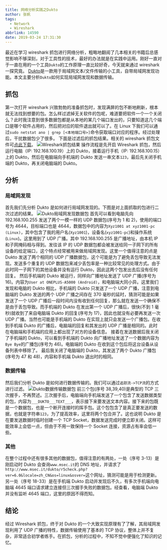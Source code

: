 ```yaml
---
title: 网络分析实践之Dukto
author: 张帆
tags:
  - Network
  - Wireshark
abbrlink: 14590
date: 2019-03-24 17:31:30
---
```


最近在学习 wireshark 抓包进行网络分析，粗略地翻阅了几本相关的书籍后总感觉影响不够深刻，对于工具性的技术，最好的办法就是在实践中运用。刚好一直对于一直在用的一个工具`Dukto`的工作原理一直比较好奇，今天就来通过 wireshark 一探究竟。
[Dukto](http://www.msec.it/blog/?page_id=11)是一款用于局域网文本/文件传输的小工具，自带局域网发现功能。本文主要分析`Dukto`如何实现局域网发现和数据传输。

<!--more-->

## 抓包

第一次打开 wireshark 兴致勃勃的准备抓包时，发现满屏的包不断地刷新，根本就无法找到想要的包。怎么样过滤掉无关软件的包呢，难道要把软件一个一个关闭么？此时我注意到很多数据包都是从本地的某几个端口发出的，只要知道这几个端口是哪个软件占用的，然后把对应的软件退出就可以了。在 Linux 下我们可以通过`sudo netstat ano | grep [<本地端口号>]`命令获取端口对应的程序。经过处理后，干扰数据包少了很多。
下面是过滤后的抓包结果。相关的 wireshark 抓包文件可[点此下载](https://blog-1251989759.picgz.myqcloud.com/blog/dukto_network_analysis/dukto.pcapng)。
![Wireshark抓包结果](https://blog-1251989759.picgz.myqcloud.com/blog/dukto_network_analysis/dukto_capture.png)
操作流程是先开启 Wireshark 抓包，然后运行电脑（IP: 192.168.100.19）上的 Dukto，接着运行手机（IP: 192.168.100.15）上的 Dukto，然后在电脑端向手机端的 Dukto 发送一串文本`123`，最后先关闭手机端的 Dukto，再关闭电脑端的 Dukto。

## 分析

### 局域网发现

首先我们先分析 Dukto 是如何进行局域网发现的。下图是对上面抓取的包进行二次过滤的结果。
![Dukto局域网发现数据包](https://blog-1251989759.picgz.myqcloud.com/blog/dukto_network_analysis/discovery.png)
首先可以看到电脑先向 192.168.100.255 发送了两个一模一样的 UDP 数据包(序号为 1 和 2)，使用的端口号为 4644，目标端口也是 4644，数据包中的内容为`Xyz1001 at xyz1001-pc (Linux)`，其中包含了我的用户名(`Xyz1001`)，设备名(`xyz1001-pc`)和操作系统(`Linux`)。这里用到了 UDP 广播。其中 192.168.100.255 是广播地址，由本机 IP 和子网掩码相与得到。发往该 IP 的 UDP 数据包都会被发送给同一子网下的所有设备的给定端口，这个特点经常被用来做局域网发现。这里一个值得注意的点是 Dukto 发送了两个相同的 UDP 广播数据包，这个可能是为了避免丢包导致无法发现。发送多个重复的 UDP 数据包来减少丢包率是一种比较常见的处理方式。由于此时同一子网下的其他设备并没有运行 Dukto，因此这两个包发出去后没有任何回复。
然后手机端的 Dukto 被运行，同样向广播地址发送了 UDP 广播(序号为 16)。内容为`User at ONEPLUS-A5000 (Android)`，和电脑端大同小异。这里我们发现和电脑的 Dukto 相比，手机端的 Dukto 只发送了一个 UDP 广播，注意到电脑端的 Dukto 发送的两个 UDP 广播之间存在 370 毫秒的延时，猜测可能是如果发送了一个 UDP 广播后一段时间内没有收到任何回复，那么就在发送一个确保不是由于丢包导致。而手机端的 Dukto 在发出第一个 UDP 广播后，很快(不到 1 毫秒)就收到了来自电脑端 Dukto 的回复(序号为 17)，因此也就没有必要再发送一次 UDP 广播。当然也可能是手机端的 Dukto 在实现上就只会发送一个广播包。在收到手机端 Dukto 的广播后，电脑端的回复和其发出的 UDP 广播是相同的。此时在电脑端和手机端的应用上都出现了对方的设备信息。
接着在发送数据后我关闭了手机端的 Dukto，可以看到手机端的 Dukto 向广播地址发送了一个数据内容为`Bye Bye`的广播包(序号为 46)。电脑端的 Dukto 在收到这个包后将这台设备从设备列表中移除了。
最后我关闭了电脑端的 Dukto，其发送了两个 Dukto 广播包(序号为 47 和 48)，内容和手机端 Dukto 退出时的相同。

### 数据传输

然后我们分析 Dukto 是如何进行数据传输的。我们可以通过`追踪流->TCP流`的方式进行过滤。
![Dukto数据传输数据包](https://blog-1251989759.picgz.myqcloud.com/blog/dukto_network_analysis/data_transfer.png)
前三个包(序号 38,39,40)是典型的 TCP 三次握手，不再赘述。三次握手后，电脑端向手机端发送了一个包含了发送数据类型的包，内容为`___DUKTO___TEXT___`，表示接下来要发送文本内容。接下来的包既是一个数据包，也是一个断开连接时的挥手包。这个包包含了是真正要发送的数据，也就是字符串`123`，为了提高效率，这里将两个包合并了。这也说明 Dukto 是在要发送数据时临时创建一个 TCP Socket，数据发送完成时便立即关闭。这样可能效率上会低一点，但由于不用一致保持一个 Socket 连接，资源占有率会低一些。

### 其他

在整个过程中还有很多其他的数据包，值得注意的有两处，一处（序号 3-13）是刚启动时 Dukto 会查询`www.msec.it`的 DNS 地址，并请求了`http://www.msec.it/dukto/r5check.php?ver=6.0&locale=zh_CN&os=linux&osver=`这个网址，猜测可能是用于检测更新。
另一处（序号 18-33）是在手机端 Dukto 启动并发现后不久，有多次手机端向电脑端 4645 端口请求建立连接但三次握手失败的数据包。经查看，电脑端 Dukto 并没有监听 4645 端口，这里的原因不得而知。

## 结论

经过 Wireshark 抓包，终于对 Dukto 的一个大致实现原理有了了解，其局域网发现利用了 UDP 广播的特性，数据传输使用了基本的 TCP 协议，整体上并不复杂，非常适合初学者练手。在抓包，分析的过程中，不知不觉中便强化了知识的记忆。

<script src="https://utteranc.es/client.js"
        repo="xyz1001/xyz1001.github.io"
        issue-term="title"
        theme="github-light"
        crossorigin="anonymous"
        async>
</script>
